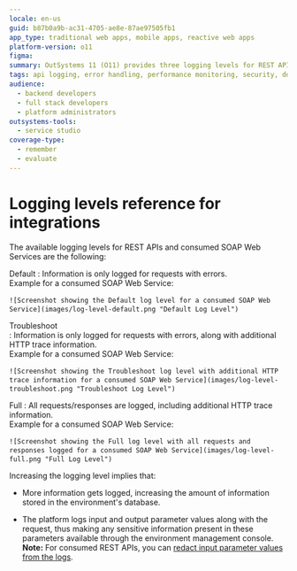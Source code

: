 ```yaml
---
locale: en-us
guid: b87b0a9b-ac31-4705-ae8e-87ae97505fb1
app_type: traditional web apps, mobile apps, reactive web apps
platform-version: o11
figma:
summary: OutSystems 11 (O11) provides three logging levels for REST APIs and SOAP Web Services - Default, Troubleshoot, and Full.
tags: api logging, error handling, performance monitoring, security, documentation best practices
audience:
  - backend developers
  - full stack developers
  - platform administrators
outsystems-tools:
  - service studio
coverage-type:
  - remember
  - evaluate
---
```


# Logging levels reference for integrations

The available logging levels for REST APIs and consumed SOAP Web Services are the following:

Default
:   Information is only logged for requests with errors.  
    Example for a consumed SOAP Web Service:

    ![Screenshot showing the Default log level for a consumed SOAP Web Service](images/log-level-default.png "Default Log Level")

Troubleshoot  
:   Information is only logged for requests with errors, along with additional HTTP trace information.  
    Example for a consumed SOAP Web Service:

    ![Screenshot showing the Troubleshoot log level with additional HTTP trace information for a consumed SOAP Web Service](images/log-level-troubleshoot.png "Troubleshoot Log Level")

Full
:   All requests/responses are logged, including additional HTTP trace information.  
    Example for a consumed SOAP Web Service:

    ![Screenshot showing the Full log level with all requests and responses logged for a consumed SOAP Web Service](images/log-level-full.png "Full Log Level")

Increasing the logging level implies that:

* More information gets logged, increasing the amount of information stored in the environment's database.

* The platform logs input and output parameter values along with the request, thus making any sensitive information present in these parameters available through the environment management console.  
**Note:** For consumed REST APIs, you can [redact input parameter values from the logs](rest/consume-rest-apis/redact-info-from-logs.md).
